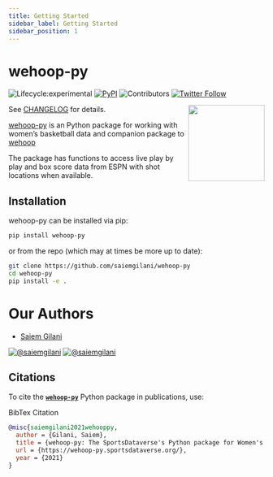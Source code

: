 ```yaml
---
title: Getting Started
sidebar_label: Getting Started
sidebar_position: 1
---
```

# wehoop-py
<!-- badges: start -->
![Lifecycle:experimental](https://img.shields.io/badge/lifecycle-experimental-orange.svg?style=for-the-badge&logo=github)
[![PyPI](https://img.shields.io/pypi/v/wehoop-py?label=wehoop-py&logo=python&style=for-the-badge)](https://pypi.org/project/wehoop-py/)
![Contributors](https://img.shields.io/github/contributors/saiemgilani/wehoop-py?style=for-the-badge)
[![Twitter
Follow](https://img.shields.io/twitter/follow/saiemgilani?color=blue&label=%40saiemgilani&logo=twitter&style=for-the-badge)](https://twitter.com/saiemgilani)
<!-- badges: end -->

<a href='https://wehoop-py.sportsdataverse.org/'><img src='https://wehoop-py.sportsdataverse.org/img/wehoop-py-logo.png' align="right" height="150" /></a>

See [CHANGELOG](/CHANGELOG) for details.

[wehoop-py](https://wehoop-py.sportsdataverse.org/) is an Python package for working with women’s basketball data and companion package to [wehoop](https://saiemgilani.github.io/wehoop/)

The package has functions to access live play by play and box score data from ESPN with shot locations when available.

## Installation

wehoop-py can be installed via pip:

```bash
pip install wehoop-py
```

or from the repo (which may at times be more up to date):

```bash
git clone https://github.com/saiemgilani/wehoop-py
cd wehoop-py
pip install -e .
```

# **Our Authors**

-   [Saiem Gilani](https://twitter.com/saiemgilani)

<a href="https://twitter.com/saiemgilani" target="blank"><img src="https://img.shields.io/twitter/follow/saiemgilani?color=blue&label=%40saiemgilani&logo=twitter&style=for-the-badge" alt="@saiemgilani" /></a>
<a href="https://github.com/saiemgilani" target="blank"><img src="https://img.shields.io/github/followers/saiemgilani?color=eee&logo=Github&style=for-the-badge" alt="@saiemgilani" /></a>


## **Citations**

To cite the [**`wehoop-py`**](https://wehoop-py.sportsdataverse.org/) Python package in publications, use:

BibTex Citation
```bibtex
@misc{saiemgilani2021wehooppy,
  author = {Gilani, Saiem},
  title = {wehoop-py: The SportsDataverse's Python package for Women's Basketball Data.},
  url = {https://wehoop-py.sportsdataverse.org/},
  year = {2021}
}
```

